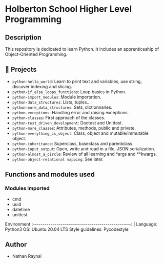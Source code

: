 # Holberton School Higher Level Programming

## Description

This repository is dedicated to learn Python. It includes an apprenticeship of Object-Oriented Programming.

## :file_folder: Projects

- `python-hello_world`: Learn to print text and variables, use string, discover indexing and slicing.
- `python-if_else_loops_functions`: Loop basics in Python.
- `python-import_modules`: Module importation.
- `python-data_structures`: Lists, tuples...
- `python-more_data_structures`: Sets, dictionnaries.
- `python-exceptions`: Handling error and raising exceptions.
- `python-classes`: First approach of the classes.
- `python-test_driven_development`: Doctest and Unittest.
- `python-more_classes`: Attributes, methods, public and private.
- `python-everything_is_object`: Class, object and mutable/immutable object.
- `python-inheritance`: Superclass, baseclass and parentclass.
- `python-input_output`: Open, write and read in a file, JSON serialization.
- `python-almost_a_circle`: Review of all learning and *args and **kwargs.
- `python-object-relational mapping`: See later.

## Functions and modules used

### Modules imported

- cmd
- uuid
- datetime
- unittest

Environment
:--------------------------------------------------: |
Language: Python3
OS: Ubuntu 20.04 LTS
Style guidelines: Pycodestyle

## Author

- Nathan Raynal
